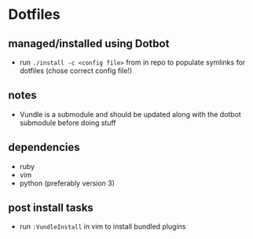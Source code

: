 

# Dotfiles


## managed/installed using Dotbot

- run `./install -c <config file>` from in repo to populate symlinks for dotfiles (chose correct config file!)


## notes

- Vundle is a submodule and should be updated along with the dotbot submodule before doing stuff


## dependencies

- ruby
- vim
- python (preferably version 3)


## post install tasks

- run `:VundleInstall` in vim to install bundled plugins
